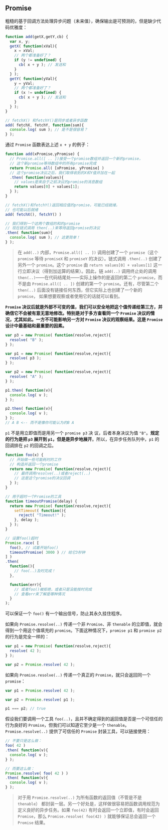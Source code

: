 ## Promise

粗糙的基于回调方法处理异步问题（未来值），确保输出是可预测的，但是缺少代码优雅度：

```javascript
function add(getX,getY,cb) {
  var x, y;
  getX( function(xVal){
    x = xVal;
    // 两个都准备好了？
    if (y != undefined) {
      cb( x + y ); // 发送和
    }
  } );
  getY( function(yVal){
    y = yVal;
    // 两个都准备好了？
    if (x != undefined) {
      cb( x + y ); // 发送和
    }
  } );
}

// fetchX() 和fetchY()是同步或者异步函数
add( fetchX, fetchY, function(sum){
  console.log( sum ); // 是不是很容易？
} ); 
```

通过 `Promise` 函数表达上述 `x + y` 的例子：

```javascript
function add(xPromise,yPromise) {
  // Promise.all([ .. ])接受一个promise数组并返回一个新的promise，
  // 这个新promise等待数组中的所有promise完成
  return Promise.all( [xPromise, yPromise] )
  // 这个promise决议之后，我们取得收到的X和Y值并加在一起
  .then( function(values){
    // values是来自于之前决议的promise的消息数组
    return values[0] + values[1];
  } );
}

// fetchX()和fetchY()返回相应值的promise，可能已经就绪，
// 也可能以后就绪
add( fetchX(), fetchY() )

// 我们得到一个这两个数组的和的promise
// 现在链式调用 then(..)来等待返回promise的决议
.then( function(sum){
  console.log( sum ); // 这更简单！
} ); 
```

> 在 `add(..)` 内部，`Promise.all([ .. ])` 调用创建了一个 `promise`（这个 `promise` 等待 `promiseX` 和 `promiseY` 的决议）。链式调用 `.then(..)` 创建了另外一个 `promise`。这个 `promise` 由 `return values[0] + values[1]` 这一 行立即决议（得到加运算的结果）。因此，链 `add(..)` 调用终止处的调用 `then(..)`——在代码结尾处——实际上操作的是返回的第二个 `promise`，而不是由 `Promise.all([ .. ])` 创建的第一个 `promise`。还有，尽管第二个 `then(..)` 后面没有链接任何东西，但它实际上也创建了一个新的 `promise`， 如果想要观察或者使用它的话就可以看到。

**`Promise` 决议后就是外部不可变的值，我们可以安全地把这个值传递给第三方，并确信它不会被有意无意地修改。特别是对于多方查看同一个 `Promise` 决议的情况，尤其如此。一方不可能影响另一方对 `Promise` 决议的观察结果。这是 `Promise` 设计中最基础和最重要的因素。**

```javascript
var p3 = new Promise( function(resolve,reject){
  resolve( "B" );
} );

var p1 = new Promise( function(resolve,reject){
  resolve( p3 );
} );

var p2 = new Promise( function(resolve,reject){
  resolve( "A" );
} );

p1.then( function(v){
  console.log( v );
} ); 

p2.then( function(v){
  console.log( v );
} );
// A B <-- 而不是像你可能认为的B A
```

`p1` 不是用立即值而是用另一个 `promise p3` 决 议，后者本身决议为值 `"B"`。**规定的行为是把 `p3` 展开到 `p1`，但是是异步地展开**。所以，在异步任务队列中，`p1` 的回调排在 `p2` 的回调之后。

```javascript
function foo(x) {
  // 开始做一些可能耗时的工作
  // 构造并返回一个promise
  return new Promise( function(resolve,reject){
    // 最终调用resolve(..)或者reject(..)
    // 这是这个promise的决议回调
  } );
}

// 用于超时一个Promise的工具
function timeoutPromise(delay) {
  return new Promise( function(resolve,reject){
    setTimeout( function(){
      reject( "Timeout!" );
    }, delay );
  } );
}

// 设置foo()超时
Promise.race( [
  foo(), // 试着开始foo()
  timeoutPromise( 3000 ) // 给它3秒钟
] )
.then(
  function(){
    // foo(..)及时完成！
  }, 

  function(err){
    // 或者foo()被拒绝，或者只是没能按时完成
    // 查看err来了解是哪种情况
  }
); 
```

可以保证一个 `foo()` 有一个输出信号，防止其永久挂住程序。

如果向 `Promise.resolve(..)` 传递一个非 `Promise`、非 `thenable` 的立即值，就会得到一个用这个值填充的 `promise`。下面这种情况下，`promise p1` 和 `promise p2` 的行为是完全一样的：

```javascript
var p1 = new Promise( function(resolve,reject){
  resolve( 42 );
} );

var p2 = Promise.resolve( 42 );
```

如果向 `Promise.resolve(..)` 传递一个真正的 `Promise`，就只会返回同一个 `promise`：

```javascript
var p1 = Promise.resolve( 42 );

var p2 = Promise.resolve( p1 );

p1 === p2; // true
```

假设我们要调用一个工具 `foo(..)`，且并不确定得到的返回值是否是一个可信任的行为良好的 `Promise`，但我们可以知道它至少是一个 `thenable`。`Promise.resolve(..)` 提供了可信任的 `Promise` 封装工具，可以链接使用：

```javascript
// 不要只是这么做：
foo( 42 )
.then( function(v){
  console.log( v );
} );

// 而要这么做：
Promise.resolve( foo( 42 ) )
.then( function(v){
  console.log( v );
} );
```

> 对于用 `Promise.resolve(..)` 为所有函数的返回值（不管是不是 `thenable`） 都封装一层。另一个好处是，这样做很容易把函数调用规范为定义良好的异步任务。如果 `foo(42)` 有时会返回一个立即值，有时会返回 `Promise`，那么 `Promise.resolve( foo(42) )` 就能够保证总会返回一个 `Promise` 结果。

